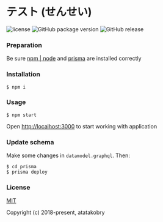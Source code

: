 # テスト (せんせい)

![license](https://img.shields.io/github/license/atatakobry/tesuto_sensei.svg)
![GitHub package version](https://img.shields.io/github/package-json/v/atatakobry/tesuto_sensei.svg)
![GitHub release](https://img.shields.io/github/release/atatakobry/tesuto_sensei/all.svg)

### Preparation

Be sure [npm | node](https://nodejs.org/en/download) and [prisma](https://www.prisma.io/docs/quickstart/) are installed correctly

### Installation

```
$ npm i
```

### Usage

```
$ npm start
```

Open [http://localhost:3000](http://localhost:3000) to start working with application

### Update schema

Make some changes in `datamodel.graphql`. Then:

```
$ cd prisma
$ prisma deploy
```

### License

[MIT](http://opensource.org/licenses/MIT)

Copyright (c) 2018-present, atatakobry
